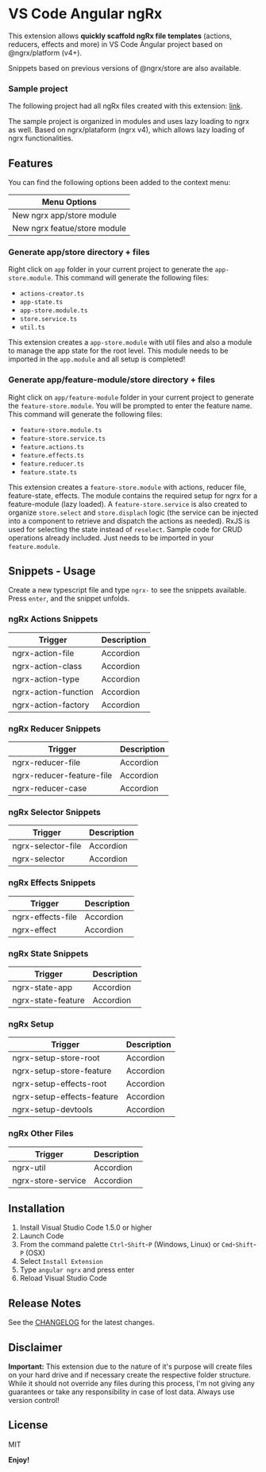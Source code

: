 # VS Code Angular ngRx

This extension allows **quickly scaffold ngRx file templates** (actions, reducers, effects and more) in VS Code Angular project based on @ngrx/platform (v4+).

Snippets based on previous versions of @ngrx/store are also available.

### Sample project

The following project had all ngRx files created with this extension: [link](github.com/loiane/angular-ngrx4-lazy-loading).

The sample project is organized in modules and uses lazy loading to ngrx as well. Based on ngrx/plataform (ngrx v4), which allows lazy loading of ngrx functionalities.

## Features

You can find the following options been added to the context menu:

Menu Options  |
---           | 
New ngrx app/store module|
New ngrx featue/store module| 

### Generate app/store directory + files 

Right click on `app` folder in your current project to generate the `app-store.module`.
This command will generate the following files:

* `actions-creator.ts`
* `app-state.ts`
* `app-store.module.ts`
* `store.service.ts`
* `util.ts`

This extension creates a `app-store.module` with util files and also a module to manage the app state for the root level. This module needs to be imported in the `app.module` and all setup is completed!

### Generate app/feature-module/store directory + files 

Right click on `app/feature-module` folder in your current project to generate the `feature-store.module`. You will be prompted to enter the feature name.
This command will generate the following files:

* `feature-store.module.ts`
* `feature-store.service.ts`
* `feature.actions.ts`
* `feature.effects.ts`
* `feature.reducer.ts`
* `feature.state.ts`

This extension creates a `feature-store.module` with actions, reducer file, feature-state, effects. The module contains the required setup for ngrx for a feature-module (lazy loaded). A `feature-store.service` is also created to organize `store.select` and `store.displach` logic (the service can be injected into a component to retrieve and dispatch the actions as needed). RxJS is used for selecting the state instead of `reselect`. Sample code for CRUD operations already included. Just needs to be imported in your `feature.module`. 

## Snippets - Usage

Create a new typescript file and type `ngrx-` to see the snippets available. Press `enter`, and the snippet unfolds.

### ngRx Actions Snippets
Trigger | Description
--- | ---
ngrx-action-file| Accordion
ngrx-action-class | Accordion
ngrx-action-type | Accordion
ngrx-action-function  | Accordion
ngrx-action-factory| Accordion

### ngRx Reducer Snippets
Trigger | Description
--- | ---
ngrx-reducer-file| Accordion
ngrx-reducer-feature-file | Accordion
ngrx-reducer-case | Accordion

### ngRx Selector Snippets
Trigger | Description
--- | ---
ngrx-selector-file| Accordion
ngrx-selector | Accordion

### ngRx Effects Snippets
Trigger | Description
--- | ---
ngrx-effects-file| Accordion
ngrx-effect | Accordion

### ngRx State Snippets
Trigger | Description
--- | ---
ngrx-state-app| Accordion
ngrx-state-feature| Accordion

### ngRx Setup
Trigger | Description
--- | ---
ngrx-setup-store-root| Accordion
ngrx-setup-store-feature| Accordion
ngrx-setup-effects-root| Accordion
ngrx-setup-effects-feature| Accordion
ngrx-setup-devtools| Accordion

### ngRx Other Files
Trigger | Description
--- | ---
ngrx-util| Accordion
ngrx-store-service| Accordion

## Installation

1. Install Visual Studio Code 1.5.0 or higher
2. Launch Code
3. From the command palette `Ctrl`-`Shift`-`P` (Windows, Linux) or `Cmd`-`Shift`-`P` (OSX)
4. Select `Install Extension`
5. Type `angular ngrx` and press enter
6. Reload Visual Studio Code

## Release Notes

See the [CHANGELOG](CHANGELOG.md) for the latest changes.

## Disclaimer

**Important:** This extension due to the nature of it's purpose will create
files on your hard drive and if necessary create the respective folder structure.
While it should not override any files during this process, I'm not giving any guarantees
or take any responsibility in case of lost data. 
Always use version control!

## License

MIT

**Enjoy!**